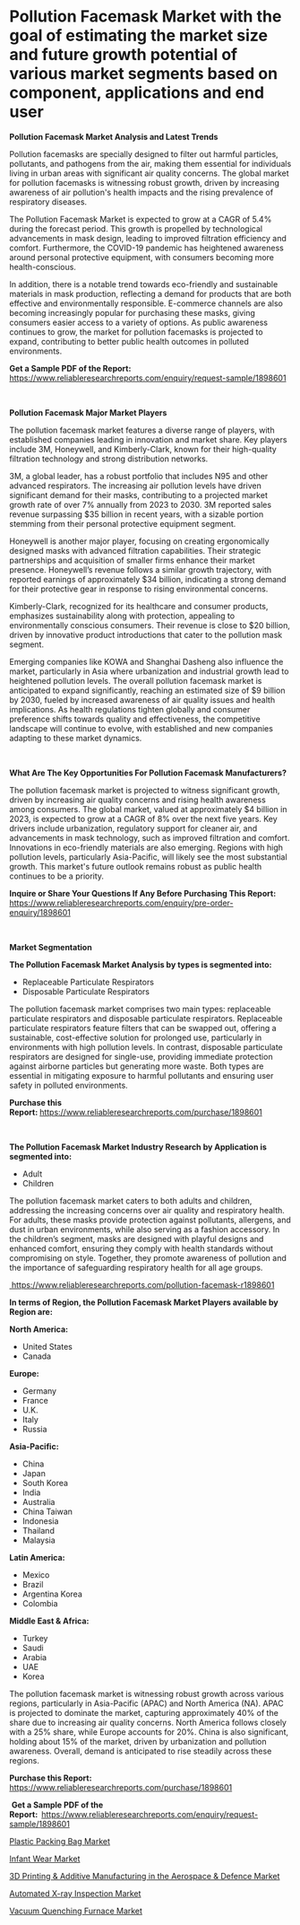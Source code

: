 <p><h1>Pollution Facemask Market with the goal of estimating the market size and future growth potential of various market segments based on component, applications and end user</h1></p><p><strong>Pollution Facemask Market Analysis and Latest Trends</strong></p>
<p><p>Pollution facemasks are specially designed to filter out harmful particles, pollutants, and pathogens from the air, making them essential for individuals living in urban areas with significant air quality concerns. The global market for pollution facemasks is witnessing robust growth, driven by increasing awareness of air pollution's health impacts and the rising prevalence of respiratory diseases.</p><p>The Pollution Facemask Market is expected to grow at a CAGR of 5.4% during the forecast period. This growth is propelled by technological advancements in mask design, leading to improved filtration efficiency and comfort. Furthermore, the COVID-19 pandemic has heightened awareness around personal protective equipment, with consumers becoming more health-conscious. </p><p>In addition, there is a notable trend towards eco-friendly and sustainable materials in mask production, reflecting a demand for products that are both effective and environmentally responsible. E-commerce channels are also becoming increasingly popular for purchasing these masks, giving consumers easier access to a variety of options. As public awareness continues to grow, the market for pollution facemasks is projected to expand, contributing to better public health outcomes in polluted environments.</p></p>
<p><strong>Get a Sample PDF of the Report:&nbsp;</strong> <a href="https://www.reliableresearchreports.com/enquiry/request-sample/1898601?utm_campaign=112&utm_medium=2&utm_source=Github&utm_content=ia&utm_term=05022025&utm_id=pollution-facemask">https://www.reliableresearchreports.com/enquiry/request-sample/1898601</a></p>
<p>&nbsp;</p>
<p><strong>Pollution Facemask Major Market Players</strong></p>
<p><p>The pollution facemask market features a diverse range of players, with established companies leading in innovation and market share. Key players include 3M, Honeywell, and Kimberly-Clark, known for their high-quality filtration technology and strong distribution networks. </p><p>3M, a global leader, has a robust portfolio that includes N95 and other advanced respirators. The increasing air pollution levels have driven significant demand for their masks, contributing to a projected market growth rate of over 7% annually from 2023 to 2030. 3M reported sales revenue surpassing $35 billion in recent years, with a sizable portion stemming from their personal protective equipment segment.</p><p>Honeywell is another major player, focusing on creating ergonomically designed masks with advanced filtration capabilities. Their strategic partnerships and acquisition of smaller firms enhance their market presence. Honeywell’s revenue follows a similar growth trajectory, with reported earnings of approximately $34 billion, indicating a strong demand for their protective gear in response to rising environmental concerns.</p><p>Kimberly-Clark, recognized for its healthcare and consumer products, emphasizes sustainability along with protection, appealing to environmentally conscious consumers. Their revenue is close to $20 billion, driven by innovative product introductions that cater to the pollution mask segment.</p><p>Emerging companies like KOWA and Shanghai Dasheng also influence the market, particularly in Asia where urbanization and industrial growth lead to heightened pollution levels. The overall pollution facemask market is anticipated to expand significantly, reaching an estimated size of $9 billion by 2030, fueled by increased awareness of air quality issues and health implications. As health regulations tighten globally and consumer preference shifts towards quality and effectiveness, the competitive landscape will continue to evolve, with established and new companies adapting to these market dynamics.</p></p>
<p>&nbsp;</p>
<p><strong>What Are The Key Opportunities For Pollution Facemask Manufacturers?</strong></p>
<p><p>The pollution facemask market is projected to witness significant growth, driven by increasing air quality concerns and rising health awareness among consumers. The global market, valued at approximately $4 billion in 2023, is expected to grow at a CAGR of 8% over the next five years. Key drivers include urbanization, regulatory support for cleaner air, and advancements in mask technology, such as improved filtration and comfort. Innovations in eco-friendly materials are also emerging. Regions with high pollution levels, particularly Asia-Pacific, will likely see the most substantial growth. This market's future outlook remains robust as public health continues to be a priority.</p></p>
<p><strong>Inquire or Share Your Questions If Any Before Purchasing This Report:</strong> <a href="https://www.reliableresearchreports.com/enquiry/pre-order-enquiry/1898601?utm_campaign=112&utm_medium=2&utm_source=Github&utm_content=ia&utm_term=05022025&utm_id=pollution-facemask">https://www.reliableresearchreports.com/enquiry/pre-order-enquiry/1898601</a></p>
<p>&nbsp;</p>
<p><strong>Market Segmentation</strong></p>
<p><strong>The Pollution Facemask Market Analysis by types is segmented into:</strong></p>
<p><ul><li>Replaceable Particulate Respirators</li><li>Disposable Particulate Respirators</li></ul></p>
<p><p>The pollution facemask market comprises two main types: replaceable particulate respirators and disposable particulate respirators. Replaceable particulate respirators feature filters that can be swapped out, offering a sustainable, cost-effective solution for prolonged use, particularly in environments with high pollution levels. In contrast, disposable particulate respirators are designed for single-use, providing immediate protection against airborne particles but generating more waste. Both types are essential in mitigating exposure to harmful pollutants and ensuring user safety in polluted environments.</p></p>
<p><strong>Purchase this Report:&nbsp;</strong><a href="https://www.reliableresearchreports.com/purchase/1898601?utm_campaign=112&utm_medium=2&utm_source=Github&utm_content=ia&utm_term=05022025&utm_id=pollution-facemask">https://www.reliableresearchreports.com/purchase/1898601</a></p>
<p>&nbsp;</p>
<p><strong>The Pollution Facemask Market Industry Research by Application is segmented into:</strong></p>
<p><ul><li>Adult</li><li>Children</li></ul></p>
<p><p>The pollution facemask market caters to both adults and children, addressing the increasing concerns over air quality and respiratory health. For adults, these masks provide protection against pollutants, allergens, and dust in urban environments, while also serving as a fashion accessory. In the children’s segment, masks are designed with playful designs and enhanced comfort, ensuring they comply with health standards without compromising on style. Together, they promote awareness of pollution and the importance of safeguarding respiratory health for all age groups.</p></p>
<p><a href="https://www.reliableresearchreports.com/pollution-facemask-r1898601?utm_campaign=112&utm_medium=2&utm_source=Github&utm_content=ia&utm_term=05022025&utm_id=pollution-facemask">&nbsp;https://www.reliableresearchreports.com/pollution-facemask-r1898601</a></p>
<p><strong>In terms of Region, the Pollution Facemask Market Players available by Region are:</strong></p>
<p>
    <p> <strong> North America: </strong>
        <ul>
            <li>United States</li>
            <li>Canada</li>
        </ul>
        </p> 
    <p> <strong> Europe: </strong>
        <ul>
            <li>Germany</li>
            <li>France</li>
            <li>U.K.</li>
            <li>Italy</li>
            <li>Russia</li>
        </ul>
        </p> 
    <p> <strong> Asia-Pacific: </strong>
        <ul>
            <li>China</li>
            <li>Japan</li>
            <li>South Korea</li>
            <li>India</li>
            <li>Australia</li>
            <li>China Taiwan</li>
            <li>Indonesia</li>
            <li>Thailand</li>
            <li>Malaysia</li>
        </ul>
        </p> 
    <p> <strong> Latin America: </strong>
        <ul>
            <li>Mexico</li>
            <li>Brazil</li>
            <li>Argentina Korea</li>
            <li>Colombia</li>
        </ul>
        </p> 
    <p> <strong> Middle East & Africa: </strong>
        <ul>
            <li>Turkey</li>
            <li>Saudi</li>
            <li>Arabia</li>
            <li>UAE</li>
            <li>Korea</li>
        </ul>
    </p>
    </p>
<p><p>The pollution facemask market is witnessing robust growth across various regions, particularly in Asia-Pacific (APAC) and North America (NA). APAC is projected to dominate the market, capturing approximately 40% of the share due to increasing air quality concerns. North America follows closely with a 25% share, while Europe accounts for 20%. China is also significant, holding about 15% of the market, driven by urbanization and pollution awareness. Overall, demand is anticipated to rise steadily across these regions.</p></p>
<p><strong>Purchase this Report: </strong><a href="https://www.reliableresearchreports.com/purchase/1898601?utm_campaign=112&utm_medium=2&utm_source=Github&utm_content=ia&utm_term=05022025&utm_id=pollution-facemask">https://www.reliableresearchreports.com/purchase/1898601</a></p>
<p>&nbsp;<strong>Get a Sample PDF of the Report:&nbsp;&nbsp;</strong><a href="https://www.reliableresearchreports.com/enquiry/request-sample/1898601?utm_campaign=112&utm_medium=2&utm_source=Github&utm_content=ia&utm_term=05022025&utm_id=pollution-facemask">https://www.reliableresearchreports.com/enquiry/request-sample/1898601</a></p>
<p><strong></strong></p>
<p><p><a href="https://github.com/laajzervo/Market-Research-Report-List-1/blob/main/plastic-packing-bag-market.md?utm_campaign=112&utm_medium=2&utm_source=Github&utm_content=ia&utm_term=05022025&utm_id=pollution-facemask">Plastic Packing Bag Market</a></p><p><a href="https://github.com/yazminwollma30/Market-Research-Report-List-1/blob/main/infant-wear-market.md?utm_campaign=112&utm_medium=2&utm_source=Github&utm_content=ia&utm_term=05022025&utm_id=pollution-facemask">Infant Wear Market</a></p><p><a href="https://www.linkedin.com/pulse/3d-printing-additive-manufacturing-aerospace-defence-market-uxtnf?utm_campaign=112&utm_medium=2&utm_source=Github&utm_content=ia&utm_term=05022025&utm_id=pollution-facemask">3D Printing & Additive Manufacturing in the Aerospace & Defence Market</a></p><p><a href="https://www.linkedin.com/pulse/automated-x-ray-inspection-market-maturity-analysis-regional-oswef?utm_campaign=112&utm_medium=2&utm_source=Github&utm_content=ia&utm_term=05022025&utm_id=pollution-facemask">Automated X-ray Inspection Market</a></p><p><a href="https://www.linkedin.com/pulse/competitive-landscape-vacuum-quenching-furnace-impressive-cagr-0zoaf?utm_campaign=112&utm_medium=2&utm_source=Github&utm_content=ia&utm_term=05022025&utm_id=pollution-facemask">Vacuum Quenching Furnace Market</a></p></p>